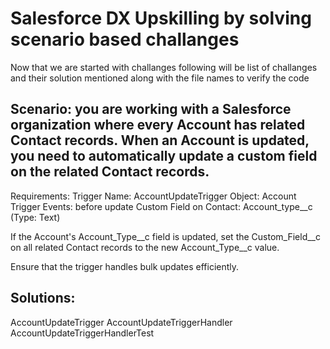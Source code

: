 # Salesforce DX Upskilling by solving scenario based challanges

Now that we are started with challanges following will be list of challanges and their solution mentioned along with the file names to verify the code

## Scenario: you are working with a Salesforce organization where every Account has related Contact records. When an Account is updated, you need to automatically update a custom field on the related Contact records.

Requirements:
Trigger Name: AccountUpdateTrigger
Object: Account
Trigger Events: before update
Custom Field on Contact: Account_type__c (Type: Text)


If the Account's Account_Type__c field is updated, set the Custom_Field__c on all related Contact records to the new Account_Type__c value.

Ensure that the trigger handles bulk updates efficiently.


## Solutions:
AccountUpdateTrigger
AccountUpdateTriggerHandler
AccountUpdateTriggerHandlerTest



